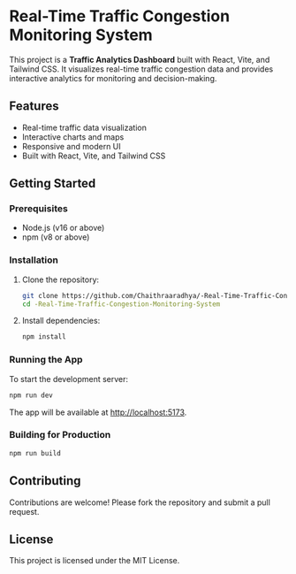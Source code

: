 # Real-Time Traffic Congestion Monitoring System

This project is a **Traffic Analytics Dashboard** built with React, Vite, and Tailwind CSS. It visualizes real-time traffic congestion data and provides interactive analytics for monitoring and decision-making.

## Features
- Real-time traffic data visualization
- Interactive charts and maps
- Responsive and modern UI
- Built with React, Vite, and Tailwind CSS

## Getting Started

### Prerequisites
- Node.js (v16 or above)
- npm (v8 or above)

### Installation
1. Clone the repository:
   ```bash
   git clone https://github.com/Chaithraaradhya/-Real-Time-Traffic-Congestion-Monitoring-System.git
   cd -Real-Time-Traffic-Congestion-Monitoring-System
   ```
2. Install dependencies:
   ```bash
   npm install
   ```

### Running the App
To start the development server:
```bash
npm run dev
```
The app will be available at [http://localhost:5173](http://localhost:5173).

### Building for Production
```bash
npm run build
```

## Contributing
Contributions are welcome! Please fork the repository and submit a pull request.

## License
This project is licensed under the MIT License. 